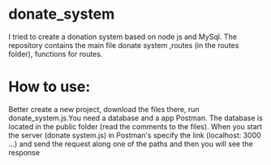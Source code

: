 # donate_system

I tried to create a donation system based on node js and MySql.
The repository contains the main file donate system
,routes (in the routes folder), functions for routes.
# How to use:
Better create a new project, download the files there, run donate_system.js.You need a database and a app Postman. The database is located in the public folder (read the comments to the files). When you start the server (donate system.js) in Postman's specify the link (localhost: 3000 ...) and send the request along one of the paths and then you will see the response
